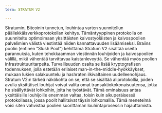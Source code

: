 ```yaml
---
term: STRATUM V2

---
```

Stratumin, Bitcoinin tunnetun, louhintaa varten suunnitellun päällekkäisverkkoprotokollan kehitys. Tämäntyyppinen protokolla on suunniteltu optimoimaan yksittäisten kaivostyöläisten ja kaivospoolien palvelimien välistä viestintää niiden kannattavuuden lisäämiseksi. Braiins poolin (entinen "Slush Pool") kehittämä Stratum V2 sisältää useita parannuksia, kuten tehokkaamman viestinnän louhijoiden ja kaivospoolien välillä, mikä vähentää tarvittavaa kaistanleveyttä. Se vähentää myös poolien infrastruktuuritarpeita. Turvallisuuden osalta se lisää kryptografisen todennuksen, jolla estetään erilaiset man-in-the-middle-hyökkäykset, mukaan lukien salakuuntelu ja hashraten ilkivaltainen uudelleenohjaus. Stratum V2:n tärkeä näkökohta on se, että se sisältää aliprotokollia, joiden avulla yksittäiset louhijat voivat valita omat transaktiokokonaisuutensa, jotka he sisällyttävät lohkoihin, joita he työstävät. Tämä ominaisuus antaa yksittäisille louhijoille enemmän valtaa, toisin kuin alkuperäisessä protokollassa, jossa poolit hallitsivat täysin lohkomallia. Tämä menetelmä voisi siten vahvistaa poolien suorittaman louhintaprosessin hajauttamista.